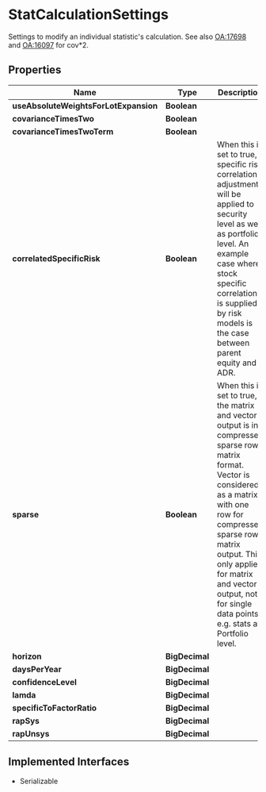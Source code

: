 

# StatCalculationSettings

Settings to modify an individual statistic's calculation. See also [OA:17698](https://my.apps.factset.com/oa/pages/17698#risk) and [OA:16097](https://my.apps.factset.com/oa/pages/16097#cov2) for cov*2.

## Properties

Name | Type | Description | Notes
------------ | ------------- | ------------- | -------------
**useAbsoluteWeightsForLotExpansion** | **Boolean** |  |  [optional]
**covarianceTimesTwo** | **Boolean** |  |  [optional]
**covarianceTimesTwoTerm** | **Boolean** |  |  [optional]
**correlatedSpecificRisk** | **Boolean** | When this is set to true, specific risk correlation adjustment will be applied to security level as well as portfolio level. An example case where stock specific correlation is supplied by risk models is the case between parent equity and ADR. |  [optional]
**sparse** | **Boolean** | When this is set to true, the matrix and vector output is in compressed sparse row matrix format. Vector is considered as a matrix with one row for compressed sparse row matrix output. This only applies for matrix and vector output, not for single data points e.g. stats at Portfolio level. |  [optional]
**horizon** | **BigDecimal** |  |  [optional]
**daysPerYear** | **BigDecimal** |  |  [optional]
**confidenceLevel** | **BigDecimal** |  |  [optional]
**lamda** | **BigDecimal** |  |  [optional]
**specificToFactorRatio** | **BigDecimal** |  |  [optional]
**rapSys** | **BigDecimal** |  |  [optional]
**rapUnsys** | **BigDecimal** |  |  [optional]


## Implemented Interfaces

* Serializable


